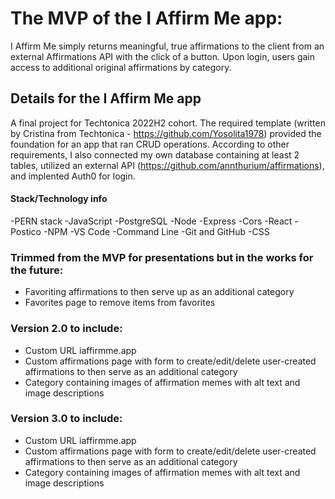 # The MVP of the I Affirm Me app:
I Affirm Me simply returns meaningful, true affirmations to the client from an external Affirmations API with the click of a button. Upon login, users gain access to additional original affirmations by category. 

## Details for the I Affirm Me app
A final project for Techtonica 2022H2 cohort. The required template (written by Cristina from Techtonica - https://github.com/Yosolita1978) provided the foundation for an app that ran CRUD operations. According to other requirements, I also connected my own database containing at least 2 tables, utilized an external API (https://github.com/annthurium/affirmations), and implented Auth0 for login.
#### Stack/Technology info
  -PERN stack
    -JavaScript
    -PostgreSQL
    -Node
    -Express
    -Cors
    -React
    -Postico
    -NPM
    -VS Code
    -Command Line
    -Git and GitHub
    -CSS

### Trimmed from the MVP for presentations but in the works for the future:
  - Favoriting affirmations to then serve up as an additional category 
  - Favorites page to remove items from favorites
  
### Version 2.0 to include:
  - Custom URL iaffirmme.app
  - Custom affirmations page with form to create/edit/delete user-created affirmations to then serve as an additional category
  - Category containing images of affirmation memes with alt text and image descriptions    

### Version 3.0 to include:
  - Custom URL iaffirmme.app
  - Custom affirmations page with form to create/edit/delete user-created affirmations to then serve as an additional category
  - Category containing images of affirmation memes with alt text and image descriptions    
